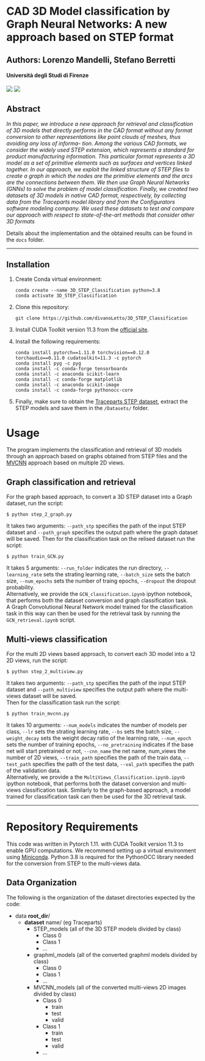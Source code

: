 # CAD 3D Model classification by Graph Neural Networks: A new approach based on STEP format
## Authors: Lorenzo Mandelli, Stefano Berretti
#### Università degli Studi di Firenze

![](https://img.shields.io/github/contributors/divanoLetto/3D_STEP_Classification?color=light%20green) ![](https://img.shields.io/github/repo-size/divanoLetto/3D_STEP_Classification)

## Abstract
*In this paper, we introduce a new approach for retrieval and classification of 3D models that directly performs in the CAD
format without any format conversion to other representations like point clouds of meshes, thus avoiding any loss of informa-
tion. Among the various CAD formats, we consider the widely used STEP extension, which represents a standard for product
manufacturing information. This particular format represents a 3D model as a set of primitive elements such as surfaces and
vertices linked together. In our approach, we exploit the linked structure of STEP files to create a graph in which the nodes are
the primitive elements and the arcs are the connections between them. We then use Graph Neural Networks (GNNs) to solve the
problem of model classification. Finally, we created two datasets of 3D models in native CAD format, respectively, by collecting
data from the Traceparts model library and from the Configurators software modeling company. We used these datasets to test
and compare our approach with respect to state-of-the-art methods that consider other 3D formats*

Details about the implementation and the obtained results can be found in the `docs` folder.

---

## Installation

1. Create Conda virtual environment:

    ```
    conda create --name 3D_STEP_Classification python=3.8
    conda activate 3D_STEP_Classification
    ```
    
2. Clone this repository:
    ```
    git clone https://github.com/divanoLetto/3D_STEP_Classification
    ```
3. Install CUDA Toolkit version 11.3 from the [official site](https://developer.nvidia.com/cuda-11.3.0-download-archive).

4.  Install the following requirements:
    ```
    conda install pytorch==1.11.0 torchvision==0.12.0 torchaudio==0.11.0 cudatoolkit=11.3 -c pytorch
    conda install pyg -c pyg
    conda install -c conda-forge tensorboardx
    conda install -c anaconda scikit-learn
    conda install -c conda-forge matplotlib
    conda install -c anaconda scikit-image
    conda install -c conda-forge pythonocc-core
    ```

5. Finally, make sure to obtain the [Traceparts STEP dataset](https://drive.google.com/drive/folders/1jV1B5Y8XmGY-XhjildX2BdYTEFtLK5XQ?usp=sharing), extract the STEP models and save them in the `/Datasets/` folder.

# Usage

The program implements the classification and retrieval of 3D models through an approach based on graphs obtained from STEP files and the [MVCNN](https://github.com/jongchyisu/mvcnn_pytorch) approach based on multiple 2D views.

## Graph classification and retrieval

For the graph based approach, to convert a 3D STEP dataset into a Graph dataset, run the script:    
```
$ python step_2_graph.py
```    
It takes two arguments: `--path_stp` specifies the path of the input STEP dataset and `--path_graph` specifies the output path where the graph dataset will be saved.
Then for the classification task on the relised dataset run the script:   
```
$ python train_GCN.py
```
It takes 5 arguments: `--run_folder` indicates the run directory, `--learning_rate` sets the strating learning rate, `--batch_size` sets the batch size, `--num_epochs` sets the number of traing epochs, `--dropout` the dropout probability.    
Alternatively, we provide the `GCN_classification.ipynb` ipython notebook, that performs both the dataset conversion and graph classification task.   
A Graph Convolutional Neural Network model trained for the classification task in this way can then be used for the retrieval task by running the `GCN_retrieval.ipynb` script.

## Multi-views classification 

For the multi 2D views  based approach, to convert each 3D model into a 12 2D views,  run the script:
```
$ python step_2_multiview.py 
```
It takes two arguments: `--path_stp` specifies the path of the input STEP dataset and `--path_multiview` specifies the output path where the multi-views dataset will be saved.   
Then for the classification task run the script:
```
$ python train_mvcnn.py
```
It takes 10 arguments: `--num_models` indicates the number of models per class, `--lr` sets the strating learning rate, `--bs` sets the batch size, `--weight_decay` sets the weight decay ratio of the learning rate, `--num_epoch` sets the number of training epochs, `--no_pretraining` indicates if the base net will start pretrained or not, `--cnn_name` the net name, num_views the number of 2D views, `--train_path` specifies the path of the train data, `--test_path` specifies the path of the test data, `--val_path` specifies the path of the validation data.   
Alternatively, we provide a the `MultiViews_Classification.ipynb.ipynb` ipython notebook, that performs both the dataset conversion and multi-views classification task. 
Similarly to the graph-based approach, a model trained for classification task can then be used for the 3D retrieval task.

---

# Repository Requirements

This code was written in Pytorch 1.11. with CUDA Toolkit version 11.3 to enable GPU computations. We recommend setting up a virtual environment using [Miniconda](https://docs.conda.io/en/latest/miniconda.html). Python 3.8 is required for the PythonOCC library needed for the conversion from STEP to the multi-views data.

## Data Organization

The following is the organization of the dataset directories expected by the code:

* data **root_dir**/
  * **dataset** name/ (eg Traceparts)
    * STEP_models (all of the 3D STEP models divided by class)
      * Class 0
      * Class 1
      * ...
    * graphml_models (all of the converted graphml models divided by class)
      * Class 0
      * Class 1
      * ... 
    * MVCNN_models (all of the converted multi-views 2D images divided by class)
      * Class 0
        * train
        * test
        * valid
      * Class 1
        * train
        * test
        * valid
      * ...
